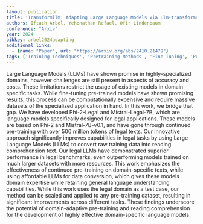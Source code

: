 ```yaml
---
layout: publication
title: 'Transformllm: Adapting Large Language Models Via Llm-transformed Reading Comprehension Text'
authors: Iftach Arbel, Yehonathan Refael, Ofir Lindenbaum
conference: "Arxiv"
year: 2024
bibkey: arbel2024adapting
additional_links:
  - {name: "Paper", url: "https://arxiv.org/abs/2410.21479"}
tags: ['Training Techniques', 'Pretraining Methods', 'Fine-Tuning', 'Pre-Training', 'Applications']
---
```

Large Language Models (LLMs) have shown promise in highly-specialized
domains, however challenges are still present in aspects of accuracy and costs.
These limitations restrict the usage of existing models in domain-specific
tasks. While fine-tuning pre-trained models have shown promising results, this
process can be computationally expensive and require massive datasets of the
specialized application in hand. In this work, we bridge that gap. We have
developed Phi-2-Legal and Mistral-Legal-7B, which are language models
specifically designed for legal applications. These models are based on Phi-2
and Mistral-7B-v0.1, and have gone through continued pre-training with over 500
million tokens of legal texts. Our innovative approach significantly improves
capabilities in legal tasks by using Large Language Models (LLMs) to convert
raw training data into reading comprehension text. Our legal LLMs have
demonstrated superior performance in legal benchmarks, even outperforming
models trained on much larger datasets with more resources. This work
emphasizes the effectiveness of continued pre-training on domain-specific
texts, while using affordable LLMs for data conversion, which gives these
models domain expertise while retaining general language understanding
capabilities. While this work uses the legal domain as a test case, our method
can be scaled and applied to any pre-training dataset, resulting in significant
improvements across different tasks. These findings underscore the potential of
domain-adaptive pre-training and reading comprehension for the development of
highly effective domain-specific language models.
